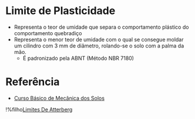 # Limite de Plasticidade

 - Representa o teor de umidade que separa o comportamento plástico do comportamento quebradiço
 - Representa o menor teor de umidade com o qual se consegue moldar um cilindro com 3 mm de diâmetro, rolando-se o solo com a palma da mão.
 	- É padronizado pela ABNT (Método NBR 7180)

# Referência

 - [Curso Básico de Mecânica dos Solos](old/curso_basico_de_mecanica_dos_solos.md)

!%filho[Limites De Atterberg](limites_de_atterberg.md)
